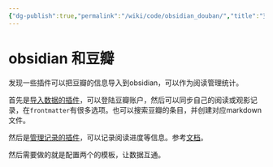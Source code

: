 ```yaml
---
{"dg-publish":true,"permalink":"/wiki/code/obsidian_douban/","title":"豆瓣记录导入obsidian","tags":["obsidian"],"created":"2025-06-16T14:31:19.942+08:00"}
---
```



# obsidian 和豆瓣

发现一些插件可以把豆瓣的信息导入到obsidian，可以作为阅读管理统计。

首先是[导入数据的插件](https://github.com/Wanxp/obsidian-douban)，可以登陆豆瓣账户，然后可以同步自己的阅读或观影记录，在`frontmatter`有很多选项。也可以搜索豆瓣的条目，并创建对应markdown文件。

然后是[管理记录的插件](https://github.com/weph/obsidian-bookshelf)，可以记录阅读进度等信息。参考[文档](https://weph.github.io/obsidian-bookshelf/)。

然后需要做的就是配置两个的模板，让数据互通。
